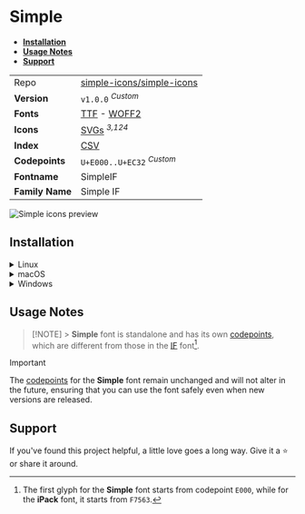 # Simple

- [**Installation**](#installation)
- [**Usage Notes**](#usage-notes)
- [**Support**](#support)

|                 |                                                                                                                                                                             |
| :-------------- | --------------------------------------------------------------------------------------------------------------------------------------------------------------------------- |
| Repo            | [simple-icons/simple-icons](https://github.com/simple-icons/simple-icons)                                                                                                   |
| **Version**     | `v1.0.0` <sup>_Custom_</sup>                                                                                                                                                |
| **Fonts**       | [TTF](https://raw.githubusercontent.com/iconicFonts/if/main/fonts/TTF/Simple.ttf) - [WOFF2](https://raw.githubusercontent.com/iconicFonts/if/main/fonts/WOFF2/Simple.woff2) |
| **Icons**       | [SVGs](https://github.com/iconicFonts/if/tree/main/packs/Simple/svgs) <sup>_3,124_</sup>                                                                                    |
| **Index**       | [CSV](https://github.com/iconicFonts/if/blob/main/indices/Simple.csv)                                                                                                       |
| **Codepoints**  | `U+E000..U+EC32` <sup>_Custom_</sup>                                                                                                                                        |
| **Fontname**    | SimpleIF                                                                                                                                                                    |
| **Family Name** | Simple IF                                                                                                                                                                   |

<picture>
  <source media="(prefers-color-scheme: dark)" srcset="https://raw.githubusercontent.com/iconicFonts/if/main/imgs/Simple_dark.png">
  <img alt="Simple icons preview" src="https://raw.githubusercontent.com/iconicFonts/if/main/imgs/Simple_light.png">
</picture>

## Installation

<details>

<summary>Linux</summary>

```sh
curl -o ~/.local/share/fonts/Simple.ttf https://raw.githubusercontent.com/iconicFonts/if/main/fonts/TTF/Simple.ttf
```

Refresh font cache:

```sh
fc-cache -f ~/.local/share/fonts
```

</details>

<details>

<summary>macOS</summary>

```sh
curl -o ~/Library/Fonts/Simple.ttf https://raw.githubusercontent.com/iconicFonts/if/main/fonts/TTF/Simple.ttf
```

</details>

<details>

<summary>Windows</summary>

```sh
curl -o C:\Windows\Fonts\Simple.ttf https://raw.githubusercontent.com/iconicFonts/if/main/fonts/TTF/Simple.ttf
```

</details>

## Usage Notes

> [!NOTE] > **Simple** font is standalone and has its own [codepoints](https://github.com/iconicFonts/if/blob/main/indices/Simple.csv), which are different from those in the [IF](https://github.com/iconicFonts/if/blob/main/indices/if.csv) font[^1].

> [!IMPORTANT]  
> The [codepoints](https://github.com/iconicFonts/if/blob/main/indices/Simple.csv) for the **Simple** font remain unchanged and will not alter in the future, ensuring that you can use the font safely even when new versions are released.

## Support

If you've found this project helpful, a little love goes a long way. Give it a :star: or share it around.

[^1]: The first glyph for the **Simple** font starts from codepoint `E000`, while for the **iPack** font, it starts from `F7563`.
